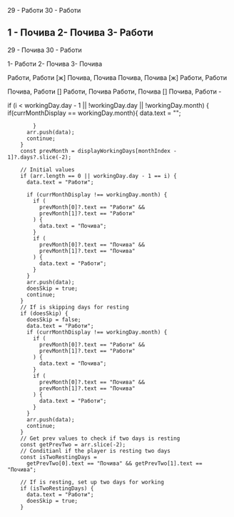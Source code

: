 29 - Работи
30 - Работи

1 - Почива
2- Почива
3- Работи
-----------
29 - Почива
30 - Работи

1- Работи
2- Почива
3- Почива


Работи, Работи [ж] Почива, Почива
Почива, Почива [ж] Работи, Работи

Почива, Работи [] Работи, Почива
Работи, Почива [] Почива, Работи -

  if (i < workingDay.day - 1 || !workingDay.day || !workingDay.month) {
            if(currMonthDisplay == workingDay.month){
                data.text = "";

            }
          arr.push(data);
          continue;
        }
        const prevMonth = displayWorkingDays[monthIndex - 1]?.days?.slice(-2);

        // Initial values
        if (arr.length == 0 || workingDay.day - 1 == i) {
          data.text = "Работи";

          if (currMonthDisplay !== workingDay.month) {
            if (
              prevMonth[0]?.text == "Работи" &&
              prevMonth[1]?.text == "Работи"
            ) {
              data.text = "Почива";
            }
            if (
              prevMonth[0]?.text == "Почива" &&
              prevMonth[1]?.text == "Почива"
            ) {
              data.text = "Работи";
            }
          }
          arr.push(data);
          doesSkip = true;
          continue;
        }
        // If is skipping days for resting
        if (doesSkip) {
          doesSkip = false;
          data.text = "Работи";
          if (currMonthDisplay !== workingDay.month) {
            if (
              prevMonth[0]?.text == "Работи" &&
              prevMonth[1]?.text == "Работи"
            ) {
              data.text = "Почива";
            }
            if (
              prevMonth[0]?.text == "Почива" &&
              prevMonth[1]?.text == "Почива"
            ) {
              data.text = "Работи";
            }
          }
          arr.push(data);
          continue;
        }
        // Get prev values to check if two days is resting
        const getPrevTwo = arr.slice(-2);
        // Conditianl if the player is resting two days
        const isTwoRestingDays =
          getPrevTwo[0].text == "Почива" && getPrevTwo[1].text == "Почива";

        // If is resting, set up two days for working
        if (isTwoRestingDays) {
          data.text = "Работи";
          doesSkip = true;
        }